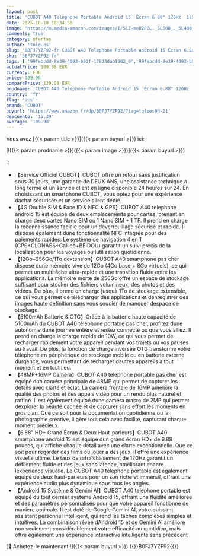 ```yaml
---
layout: post
title: 'CUBOT A40 Telephone Portable Android 15  Écran 6.88" 120Hz  12GO+256GO/1TO Smartphone Pas Cher  Caméra 48MP+16MP  Batterie 5100mAh  Téléphone Gaming 4G Dual SIM/NFC/Face ID/OTG/GPS/Deux Haut-parleurs'
date: 2025-10-19 18:34:58
image: 'https://m.media-amazon.com/images/I/51Z-meU2PGL._SL500_._SL400_.jpg'
comments: true
category: ofertas
author: 'tole.es'
slug: 'B0FJ7YZF92-fr CUBOT A40 Telephone Portable Android 15 Écran 6.88" 120Hz...'
sku: 'B0FJ7YZF92-fr'
tags: [ '99febcdd-8e39-4093-b93f-17933dab1062_0','99febcdd-8e39-4093-b93f-17933dab1062_7501','99febcdd-8e39-4093-b93f-17933dab1062_9701','Arborist Merchandising Root','High-Tech','Mobile & Wearables','New Arrivals in Tech','New Arrivals-Tech','Offre de reprise','Self Service','Smartphones et téléphones portables débloqués','Special Features Stores','Téléphones portables et accessoires','cubot','🇫🇷', ]
actualPrice: 109.98 EUR
currency: EUR
price: 109.98
comparePrice: 129.99 EUR
prodname: 'CUBOT A40 Telephone Portable Android 15  Écran 6.88" 120Hz  12GO+256GO/1TO Smartphone Pas Cher  Caméra 48MP+16MP  Batterie 5100mAh  Téléphone Gaming 4G Dual SIM/NFC/Face ID/OTG/GPS/Deux Haut-parleurs'
country: 'fr'
flag: '🇫🇷'
brand: 'CUBOT'
buyurl: 'https://www.amazon.fr/dp/B0FJ7YZF92/?tag=tolees0d-21'
descuento: '15.39'
average: '109.98'
---
```


Vous avez [{{< param title >}}]({{< param buyurl >}}) ici:

[![{{< param prodname >}}]({{< param image >}})]({{< param buyurl >}})

ℹ️:

- 【Service Officiel CUBOT】CUBOT offre un retour sans justification sous 30 jours, une garantie de DEUX ANS, une assistance technique à long terme et un service client en ligne disponible 24 heures sur 24. En choisissant un smartphone CUBOT, vous optez pour une expérience dachat sécurisée et un service client dédié.
- 【4G Double SIM & Face ID & NFC & GPS】CUBOT A40 telephone android 15 est équipé de deux emplacements pour cartes, prenant en charge deux cartes Nano SIM ou 1 Nano SIM + 1 TF. Il prend en charge la reconnaissance faciale pour un déverrouillage sécurisé et rapide. Il dispose également dune fonctionnalité NFC intégrée pour des paiements rapides. Le système de navigation 4 en 1 (GPS+GLONASS+Galileo+BEIDOU) garantit un suivi précis de la localisation pour les voyages ou lutilisation quotidienne.
- 【12Go+256Go/1To dextension】CUBOT A40 smartphone pas cher dispose dune mémoire vive de 12Go (4Go base + 8Go virtuels), ce qui permet un multitâche ultra-rapide et une transition fluide entre les applications. La mémoire morte de 256Go offre un espace de stockage suffisant pour stocker des fichiers volumineux, des photos et des vidéos. De plus, il prend en charge jusquà 1To de stockage extensible, ce qui vous permet de télécharger des applications et denregistrer des images haute définition sans vous soucier de manquer despace de stockage.
- 【5100mAh Batterie & OTG】Grâce à la batterie haute capacité de 5100mAh du CUBOT A40 téléphone portable pas cher, profitez dune autonomie dune journée entière et restez connecté où que vous alliez. Il prend en charge la charge rapide de 10W, ce qui vous permet de recharger rapidement votre appareil pendant vos trajets ou vos pauses au travail. De plus, la fonction de charge inversée OTG transforme votre téléphone en périphérique de stockage mobile ou en batterie externe durgence, vous permettant de recharger dautres appareils à tout moment et en tout lieu.
- 【48MP+16MP Caméra】CUBOT A40 telephone portable pas cher est équipé dun caméra principale de 48MP qui permet de capturer les détails avec clarté et éclat. La caméra frontale de 16MP améliore la qualité des photos et des appels vidéo pour un rendu plus naturel et raffiné. Il est également équipé dune caméra macro de 2MP qui permet dexplorer la beauté cachée et de capturer sans effort les moments en gros plan. Que ce soit pour la documentation quotidienne ou la photographie créative, il gère tout cela avec facilité, capturant chaque moment précieux.
- 【6.88" HD+ Grand Écran & Deux Haut-parleurs】CUBOT A40 smartphone android 15 est équipé dun grand écran HD+ de 6.88 pouces, qui affiche chaque détail avec une clarté exceptionnelle. Que ce soit pour regarder des films ou jouer à des jeux, il offre une expérience visuelle ultime. Le taux de rafraîchissement de 120Hz garantit un défilement fluide et des jeux sans latence, améliorant encore lexpérience visuelle. Le CUBOT A40 téléphone portable est également équipé de deux haut-parleurs pour un son riche et immersif, offrant une expérience audio plus dynamique sous tous les angles.
- 【Android 15 Système & Gemini AI】CUBOT A40 telephone portable est équipé du tout dernier système Android 15, offrant une fluidité améliorée et des paramètres personnalisés pour que votre appareil fonctionne de manière optimale. Il est doté de Google Gemini AI, votre puissant assistant personnel intelligent, qui rend les tâches complexes simples et intuitives. La combinaison rêvée dAndroid 15 et de Gemini AI améliore non seulement considérablement votre efficacité au quotidien, mais offre également une expérience interactive intelligente sans précédent

[🛒 Achetez-le maintenant!!]({{< param buyurl >}})
{{<world>}}B0FJ7YZF92{{</world>}}
